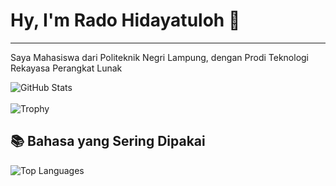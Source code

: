 <h1>Hy, I'm Rado Hidayatuloh 👋</h1>
<hr />
<p>Saya Mahasiswa dari Politeknik Negri Lampung, dengan Prodi Teknologi Rekayasa Perangkat Lunak</p>

![GitHub Stats](https://github-readme-stats.vercel.app/api?username=Cyber-Lampung&show_icons=true&theme=radical&rank_icon=github)
<br /><br/>
![Trophy](https://github-profile-trophy.vercel.app/?username=Cyber-Lampung&theme=dracula)

## 📚 Bahasa yang Sering Dipakai
![Top Languages](https://github-readme-stats.vercel.app/api/top-langs/?username=Cyber-Lampung&layout=compact&theme=radical)
